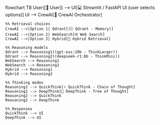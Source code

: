 flowchart TB
    User([🧑 User]) --> UI[💻 Streamlit / FastAPI UI (user selects options)]
    UI --> CrewAI[🤖 CrewAI Orchestrator]

    %% Retrieval choices
    CrewAI -->|Option 1| Qdrant[(🗄️ Qdrant - Memory)]
    CrewAI -->|Option 2| WebSearch[🌐 Web Search]
    CrewAI -->|Option 3| Hybrid[🔀 Hybrid Retrieval]

    %% Reasoning models
    Qdrant --> Reasoning1((gpt-oss:20b - ThinkLarger))
    Qdrant --> Reasoning2((deepseek-r1:8b - ThinkMini))
    WebSearch --> Reasoning1
    WebSearch --> Reasoning2
    Hybrid --> Reasoning1
    Hybrid --> Reasoning2

    %% Thinking modes
    Reasoning1 --> QuickThink[⚡ QuickThink - Chain of Thought]
    Reasoning1 --> DeepThink[🌳 DeepThink - Tree of Thought]
    Reasoning2 --> QuickThink
    Reasoning2 --> DeepThink

    %% Responses
    QuickThink --> UI
    DeepThink --> UI
